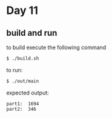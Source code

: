 # Day 11

## build and run
to build execute the following command

``` sh
$ ./build.sh
```

to run:

``` sh
$ ./out/main
```

expected output:

``` 
part1:	1694
part2:	346
```
